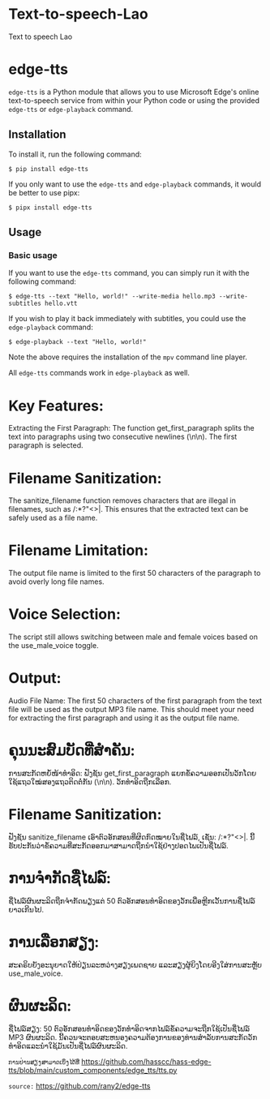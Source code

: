# Text-to-speech-Lao 
 Text to speech Lao 

# edge-tts

`edge-tts` is a Python module that allows you to use Microsoft Edge's online text-to-speech service from within your Python code or using the provided `edge-tts` or `edge-playback` command.

## Installation

To install it, run the following command:

    $ pip install edge-tts

If you only want to use the `edge-tts` and `edge-playback` commands, it would be better to use pipx:

    $ pipx install edge-tts

## Usage

### Basic usage

If you want to use the `edge-tts` command, you can simply run it with the following command:

    $ edge-tts --text "Hello, world!" --write-media hello.mp3 --write-subtitles hello.vtt

If you wish to play it back immediately with subtitles, you could use the `edge-playback` command:

    $ edge-playback --text "Hello, world!"

Note the above requires the installation of the `mpv` command line player.

All `edge-tts` commands work in `edge-playback` as well.


# Key Features:
Extracting the First Paragraph: The function get_first_paragraph splits the text into paragraphs using two consecutive newlines (\n\n). The first paragraph is selected.

# Filename Sanitization: 
The sanitize_filename function removes characters that are illegal in filenames, such as \/:*?"<>|. This ensures that the extracted text can be safely used as a file name.

# Filename Limitation: 
The output file name is limited to the first 50 characters of the paragraph to avoid overly long file names.

# Voice Selection:
 The script still allows switching between male and female voices based on the use_male_voice toggle.

# Output:
Audio File Name: The first 50 characters of the first paragraph from the text file will be used as the output MP3 file name.
This should meet your need for extracting the first paragraph and using it as the output file name.


# ຄຸນ​ນະ​ສົມ​ບັດ​ທີ່​ສໍາ​ຄັນ​:
ການສະກັດຫຍໍ້ໜ້າທຳອິດ: ຟັງຊັນ get_first_paragraph ແຍກຂໍ້ຄວາມອອກເປັນວັກໂດຍໃຊ້ແຖວໃໝ່ສອງແຖວຕິດຕໍ່ກັນ (\n\n). ວັກທໍາອິດຖືກເລືອກ.

# Filename Sanitization: 
ຟັງຊັນ sanitize_filename ເອົາຕົວອັກສອນທີ່ຜິດກົດໝາຍໃນຊື່ໄຟລ໌, ເຊັ່ນ: \/:*?"<>|. ນີ້ຮັບປະກັນວ່າຂໍ້ຄວາມທີ່ສະກັດອອກມາສາມາດຖືກນໍາໃຊ້ຢ່າງປອດໄພເປັນຊື່ໄຟລ໌.

# ການຈໍາກັດຊື່ໄຟລ໌:
 ຊື່ໄຟລ໌ຜົນຜະລິດຖືກຈໍາກັດພຽງແຕ່ 50 ຕົວອັກສອນທໍາອິດຂອງວັກເພື່ອຫຼີກເວັ້ນການຊື່ໄຟລ໌ຍາວເກີນໄປ.

# ການເລືອກສຽງ: 
ສະຄຣິບຍັງອະນຸຍາດໃຫ້ປ່ຽນລະຫວ່າງສຽງເພດຊາຍ ແລະສຽງຜູ້ຍິງໂດຍອີງໃສ່ການສະຫຼັບ use_male_voice.

# ຜົນຜະລິດ:
ຊື່ໄຟລ໌ສຽງ: 50 ຕົວອັກສອນທໍາອິດຂອງວັກທໍາອິດຈາກໄຟລ໌ຂໍ້ຄວາມຈະຖືກໃຊ້ເປັນຊື່ໄຟລ໌ MP3 ຜົນຜະລິດ.
ນີ້ຄວນຈະຕອບສະຫນອງຄວາມຕ້ອງການຂອງທ່ານສໍາລັບການສະກັດວັກທໍາອິດແລະນໍາໃຊ້ມັນເປັນຊື່ໄຟລ໌ຜົນຜະລິດ.


`ການປ່ານສຽງສາມາດເບິ່ງໄດ້ທີ່` https://github.com/hasscc/hass-edge-tts/blob/main/custom_components/edge_tts/tts.py

`source:` https://github.com/rany2/edge-tts